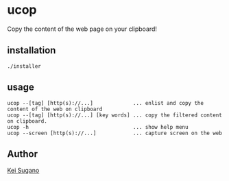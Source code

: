 # ucop

Copy the content of the web page on your clipboard!

## installation

```
./installer
```

## usage

```
ucop --[tag] [http(s)://...]             ... enlist and copy the content of the web on clipboard
ucop --[tag] [http(s)://...] [key words] ... copy the filtered content on clipboard.
ucop -h                                  ... show help menu
ucop --screen [http(s)://...]            ... capture screen on the web 
```

## Author

[Kei Sugano](https://github.com/keitaroemotion)
